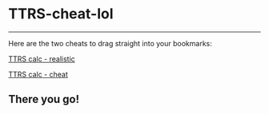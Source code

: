 # TTRS-cheat-lol
---
Here are the two cheats to drag straight into your bookmarks:

<a href="javascript:(async%20function()%7B(async%20function()%7Bjavascript:(function()%7B%0A%20%20async%20function%20runSolver(times,%20mode)%20%7B%0A%20%20%20%20for%20(let%20i%20=%200;%20i%20%3C%20times;%20i++)%20%7B%0A%20%20%20%20%20%20try%20%7B%0A%20%20%20%20%20%20%20%20%0A%20%20%20%20%20%20%20%20let%20num1%20=%20parseFloat(document.querySelector(%22span%5Bdata-qa-left%5D%22).innerText.trim());%0A%20%20%20%20%20%20%20%20let%20operator%20=%20document.querySelector(%22span%5Bdata-qa-operator%5D%22).innerText.trim();%0A%20%20%20%20%20%20%20%20let%20num2%20=%20parseFloat(document.querySelector(%22span%5Bdata-qa-right%5D%22).innerText.trim());%0A%0A%20%20%20%20%20%20%20%20%0A%20%20%20%20%20%20%20%20let%20result;%0A%20%20%20%20%20%20%20%20switch(operator)%20%7B%0A%20%20%20%20%20%20%20%20%20%20case%20%22%C3%97%22:%20case%20%22x%22:%20case%20%22*%22:%20result%20=%20num1%20*%20num2;%20break;%0A%20%20%20%20%20%20%20%20%20%20case%20%22%C3%B7%22:%20case%20%22/%22:%20result%20=%20num1%20/%20num2;%20break;%0A%20%20%20%20%20%20%20%20%20%20case%20%22+%22:%20result%20=%20num1%20+%20num2;%20break;%0A%20%20%20%20%20%20%20%20%20%20case%20%22-%22:%20result%20=%20num1%20-%20num2;%20break;%0A%20%20%20%20%20%20%20%20%20%20default:%20alert(%22Unknown%20operator:%20%22%20+%20operator);%20return;%0A%20%20%20%20%20%20%20%20%7D%0A%0A%20%20%20%20%20%20%20%20%0A%20%20%20%20%20%20%20%20let%20text%20=%20String(result);%0A%0A%20%20%20%20%20%20%20%20%0A%20%20%20%20%20%20%20%20let%20keyboard;%0A%20%20%20%20%20%20%20%20if%20(mode%20===%201)%20%7B%0A%20%20%20%20%20%20%20%20%20%20keyboard%20=%20document.querySelector(%22div.keyboard.new-theme%22);%0A%20%20%20%20%20%20%20%20%7D%20else%20%7B%0A%20%20%20%20%20%20%20%20%20%20keyboard%20=%20document.querySelector(%22div.keyboard.bg-2:not(.new-theme)%22);%0A%20%20%20%20%20%20%20%20%7D%0A%0A%20%20%20%20%20%20%20%20if%20(!keyboard)%20%7B%0A%20%20%20%20%20%20%20%20%20%20alert(%22Keyboard%20not%20found%20for%20mode%20%22%20+%20mode);%0A%20%20%20%20%20%20%20%20%20%20return;%0A%20%20%20%20%20%20%20%20%7D%0A%0A%20%20%20%20%20%20%20%20%0A%20%20%20%20%20%20%20%20for%20(let%20ch%20of%20text)%20%7B%0A%20%20%20%20%20%20%20%20%20%20let%20key%20=%20keyboard.querySelector(%22%5Baria-label='%22%20+%20ch%20+%20%22'%5D%22);%0A%20%20%20%20%20%20%20%20%20%20if%20(key)%20%7B%0A%20%20%20%20%20%20%20%20%20%20%20%20key.click();%0A%20%20%20%20%20%20%20%20%20%20%20%20await%20new%20Promise(r%20=%3E%20setTimeout(r,%20100));%0A%20%20%20%20%20%20%20%20%20%20%7D%0A%20%20%20%20%20%20%20%20%7D%0A%0A%20%20%20%20%20%20%20%20%0A%20%20%20%20%20%20%20%20let%20enterKey%20=%20keyboard.querySelector(%22.key-ent%22);%0A%20%20%20%20%20%20%20%20if%20(enterKey)%20enterKey.click();%0A%0A%20%20%20%20%20%20%7D%20catch%20(e)%20%7B%0A%20%20%20%20%20%20%20%20console.error(%22Error%20on%20run%20%22%20+%20(i+1)%20+%20%22:%20%22%20+%20e.message);%0A%20%20%20%20%20%20%7D%0A%0A%20%20%20%20%20%20%0A%20%20%20%20%20%20await%20new%20Promise(r%20=%3E%20setTimeout(r,%20400));%0A%20%20%20%20%7D%0A%20%20%7D%0A%0A%20%20let%20times%20=%20parseInt(prompt(%22How%20many%20times%20to%20run?%22,%20%221%22));%0A%20%20if%20(isNaN(times)%20%7C%7C%20times%20%3C=%200)%20return;%0A%0A%20%20let%20mode%20=%20parseInt(prompt(%22Mode?%20(1%20=%20'Jamming'%20keypad,%202%20=%20other%20keypads)%22,%20%221%22));%0A%20%20if%20(mode%20!==%201%20&&%20mode%20!==%202)%20return;%0A%20%20%0A%20%20alert(%22Made%20by%20MegaCode111%22)%0A%20%20%0A%20%20runSolver(times,%20mode);%0A%7D)();%0A%7D)()%7D)()">TTRS calc - realistic</a>

<a href="javascript:(async%20function()%7B(async%20function()%7Bjavascript:(function()%7B%0A%20%20async%20function%20runSolver(times,%20mode)%20%7B%0A%20%20%20%20for%20(let%20i%20=%200;%20i%20%3C%20times;%20i++)%20%7B%0A%20%20%20%20%20%20try%20%7B%0A%20%20%20%20%20%20%20%20%0A%20%20%20%20%20%20%20%20let%20num1%20=%20parseFloat(document.querySelector(%22span%5Bdata-qa-left%5D%22).innerText.trim());%0A%20%20%20%20%20%20%20%20let%20operator%20=%20document.querySelector(%22span%5Bdata-qa-operator%5D%22).innerText.trim();%0A%20%20%20%20%20%20%20%20let%20num2%20=%20parseFloat(document.querySelector(%22span%5Bdata-qa-right%5D%22).innerText.trim());%0A%0A%20%20%20%20%20%20%20%20%0A%20%20%20%20%20%20%20%20let%20result;%0A%20%20%20%20%20%20%20%20switch(operator)%20%7B%0A%20%20%20%20%20%20%20%20%20%20case%20%22%C3%97%22:%20case%20%22x%22:%20case%20%22*%22:%20result%20=%20num1%20*%20num2;%20break;%0A%20%20%20%20%20%20%20%20%20%20case%20%22%C3%B7%22:%20case%20%22/%22:%20result%20=%20num1%20/%20num2;%20break;%0A%20%20%20%20%20%20%20%20%20%20case%20%22+%22:%20result%20=%20num1%20+%20num2;%20break;%0A%20%20%20%20%20%20%20%20%20%20case%20%22-%22:%20result%20=%20num1%20-%20num2;%20break;%0A%20%20%20%20%20%20%20%20%20%20default:%20alert(%22Unknown%20operator:%20%22%20+%20operator);%20return;%0A%20%20%20%20%20%20%20%20%7D%0A%0A%20%20%20%20%20%20%20%20%0A%20%20%20%20%20%20%20%20let%20text%20=%20String(result);%0A%0A%20%20%20%20%20%20%20%20%0A%20%20%20%20%20%20%20%20let%20keyboard;%0A%20%20%20%20%20%20%20%20if%20(mode%20===%201)%20%7B%0A%20%20%20%20%20%20%20%20%20%20keyboard%20=%20document.querySelector(%22div.keyboard.new-theme%22);%0A%20%20%20%20%20%20%20%20%7D%20else%20%7B%0A%20%20%20%20%20%20%20%20%20%20keyboard%20=%20document.querySelector(%22div.keyboard.bg-2:not(.new-theme)%22);%0A%20%20%20%20%20%20%20%20%7D%0A%0A%20%20%20%20%20%20%20%20if%20(!keyboard)%20%7B%0A%20%20%20%20%20%20%20%20%20%20alert(%22Keyboard%20not%20found%20for%20mode%20%22%20+%20mode);%0A%20%20%20%20%20%20%20%20%20%20return;%0A%20%20%20%20%20%20%20%20%7D%0A%0A%20%20%20%20%20%20%20%20%0A%20%20%20%20%20%20%20%20for%20(let%20ch%20of%20text)%20%7B%0A%20%20%20%20%20%20%20%20%20%20let%20key%20=%20keyboard.querySelector(%22%5Baria-label='%22%20+%20ch%20+%20%22'%5D%22);%0A%20%20%20%20%20%20%20%20%20%20if%20(key)%20%7B%0A%20%20%20%20%20%20%20%20%20%20%20%20key.click();%0A%20%20%20%20%20%20%20%20%20%20%20%20await%20new%20Promise(r%20=%3E%20setTimeout(r,%20100));%0A%20%20%20%20%20%20%20%20%20%20%7D%0A%20%20%20%20%20%20%20%20%7D%0A%0A%20%20%20%20%20%20%20%20%0A%20%20%20%20%20%20%20%20let%20enterKey%20=%20keyboard.querySelector(%22.key-ent%22);%0A%20%20%20%20%20%20%20%20if%20(enterKey)%20enterKey.click();%0A%0A%20%20%20%20%20%20%7D%20catch%20(e)%20%7B%0A%20%20%20%20%20%20%20%20console.error(%22Error%20on%20run%20%22%20+%20(i+1)%20+%20%22:%20%22%20+%20e.message);%0A%20%20%20%20%20%20%7D%0A%0A%20%20%20%20%20%20%0A%20%20%20%20%20%20await%20new%20Promise(r%20=%3E%20setTimeout(r,%203));%0A%20%20%20%20%7D%0A%20%20%7D%0A%0A%20%20let%20times%20=%20parseInt(prompt(%22How%20many%20times%20to%20run?%22,%20%221%22));%0A%20%20if%20(isNaN(times)%20%7C%7C%20times%20%3C=%200)%20return;%0A%0A%20%20let%20mode%20=%20parseInt(prompt(%22Mode?%20(1%20=%20'Jamming'%20keypad,%202%20=%20other%20keypads)%22,%20%221%22));%0A%20%20if%20(mode%20!==%201%20&&%20mode%20!==%202)%20return;%0A%20%20%0A%20%20alert(%22Made%20by%20MegaCode111%22)%0A%20%20%0A%20%20runSolver(times,%20mode);%0A%7D)();%0A%7D)()%7D)()">TTRS calc - cheat</a>

There you go!
---
